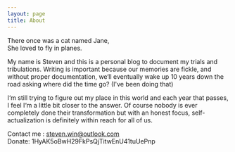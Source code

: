 ```yaml
---
layout: page
title: About
---
```


There once was a cat named Jane,  
She loved to fly in planes.

My name is Steven and this is a personal blog to document my trials and tribulations.  Writing is important because our memories are fickle, and without proper documentation, we‘ll eventually wake up 10 years down the road asking where did the time go? (I've been doing that)

I‘m still trying to figure out my place in this world and each year that passes, I feel I‘m a little bit closer to the answer.  Of course nobody is ever completely done their transformation but with an honest focus, self-actualization is definitely within reach for all of us.

Contact me : [steven.win@outlook.com](mailto:steven.win@outlook.com)  
Donate: 1HyAK5oBwH29FkPsQjTitwEnU41tuUePnp